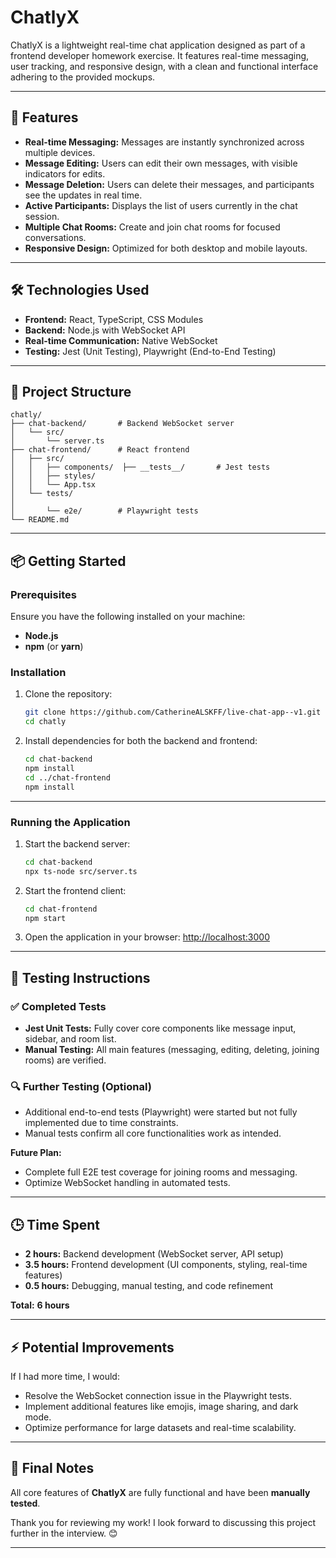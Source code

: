 # ChatlyX

ChatlyX is a lightweight real-time chat application designed as part of a frontend developer homework exercise. It features real-time messaging, user tracking, and responsive design, with a clean and functional interface adhering to the provided mockups.

---

## 🚀 Features

- **Real-time Messaging:** Messages are instantly synchronized across multiple devices.
- **Message Editing:** Users can edit their own messages, with visible indicators for edits.
- **Message Deletion:** Users can delete their messages, and participants see the updates in real time.
- **Active Participants:** Displays the list of users currently in the chat session.
- **Multiple Chat Rooms:** Create and join chat rooms for focused conversations.
- **Responsive Design:** Optimized for both desktop and mobile layouts.

---

## 🛠️ Technologies Used

- **Frontend:** React, TypeScript, CSS Modules
- **Backend:** Node.js with WebSocket API
- **Real-time Communication:** Native WebSocket
- **Testing:** Jest (Unit Testing), Playwright (End-to-End Testing)

---

## 📂 Project Structure

```
chatly/
├── chat-backend/       # Backend WebSocket server
│   └── src/
│       └── server.ts
├── chat-frontend/      # React frontend
│   ├── src/
│   │   ├── components/  ├── __tests__/       # Jest tests
│   │   ├── styles/
│   │   └── App.tsx
│   └── tests/
│       
│       └── e2e/        # Playwright tests
└── README.md
```

---

## 📦 Getting Started

### Prerequisites

Ensure you have the following installed on your machine:
- **Node.js** 
- **npm** (or **yarn**)

### Installation

1. Clone the repository:
   ```bash
   git clone https://github.com/CatherineALSKFF/live-chat-app--v1.git
   cd chatly
   ```

2. Install dependencies for both the backend and frontend:
   ```bash
   cd chat-backend
   npm install
   cd ../chat-frontend
   npm install
   ```

---

### Running the Application

1. Start the backend server:
   ```bash
   cd chat-backend
   npx ts-node src/server.ts
   ```

2. Start the frontend client:
   ```bash
   cd chat-frontend
   npm start
   ```

3. Open the application in your browser:
   [http://localhost:3000](http://localhost:3000)

---

## 🧪 Testing Instructions


### ✅ Completed Tests
- **Jest Unit Tests:** Fully cover core components like message input, sidebar, and room list.
- **Manual Testing:** All main features (messaging, editing, deleting, joining rooms) are verified.

### 🔍 Further Testing (Optional)
- Additional end-to-end tests (Playwright) were started but not fully implemented due to time constraints.  
- Manual tests confirm all core functionalities work as intended.

**Future Plan:**  
- Complete full E2E test coverage for joining rooms and messaging.  
- Optimize WebSocket handling in automated tests.

---

## 🕒 Time Spent

- **2 hours:** Backend development (WebSocket server, API setup)  
- **3.5 hours:** Frontend development (UI components, styling, real-time features)  
- **0.5 hours:** Debugging, manual testing, and code refinement  

**Total:** **6 hours**

---

## ⚡ Potential Improvements

If I had more time, I would:
- Resolve the WebSocket connection issue in the Playwright tests.   
- Implement additional features like emojis, image sharing, and dark mode.  
- Optimize performance for large datasets and real-time scalability.

---

## 💬 Final Notes

All core features of **ChatlyX** are fully functional and have been **manually tested**.  

Thank you for reviewing my work! I look forward to discussing this project further in the interview. 😊

---
